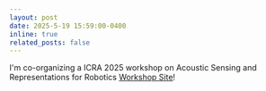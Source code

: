 ```yaml
---
layout: post
date: 2025-5-19 15:59:00-0400
inline: true
related_posts: false
---
```

I'm co-organizing a ICRA 2025 workshop on Acoustic Sensing and Representations for Robotics [Workshop Site](https://sites.google.com/view/roboacoustics)!